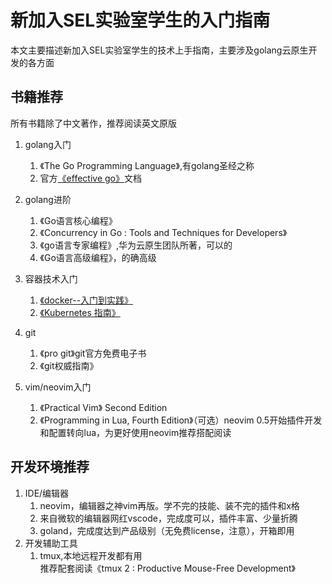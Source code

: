 # 新加入SEL实验室学生的入门指南
本文主要描述新加入SEL实验室学生的技术上手指南，主要涉及golang云原生开发的各方面

## 书籍推荐
所有书籍除了中文著作，推荐阅读英文原版

1. golang入门  
	1. 《The Go Programming Language》,有golang圣经之称
	1. 官方[《effective go》](https://golang.org/doc/effective_go.html)文档
1. golang进阶  
	1. 《Go语言核心编程》
	1. 《Concurrency in Go : Tools and Techniques for Developers》
	1. 《go语言专家编程》,华为云原生团队所著，可以的
	1. 《Go语言高级编程》，的确高级
1.  容器技术入门  
	1. [《docker--入门到实践》](https://yeasy.gitbook.io/docker_practice/)
	1. [《Kubernetes 指南》](https://github.com/feiskyer/kubernetes-handbook)

1. git  
	1. 《pro git》git官方免费电子书
	1. 《git权威指南》

1. vim/neovim入门
	1. 《Practical Vim》 Second Edition
	1. 《Programming in Lua, Fourth Edition》（可选）neovim 0.5开始插件开发和配置转向lua，为更好使用neovim推荐搭配阅读
## 开发环境推荐
1. IDE/编辑器  
	1. neovim，编辑器之神vim再版。学不完的技能、装不完的插件和x格
	1. 来自微软的编辑器网红vscode，完成度可以，插件丰富、少量折腾
	1. goland，完成度达到产品级别（无免费license，注意），开箱即用
1. 开发辅助工具  
	1. tmux,本地远程开发都有用  
	推荐配套阅读《tmux 2 : Productive Mouse-Free Development》

